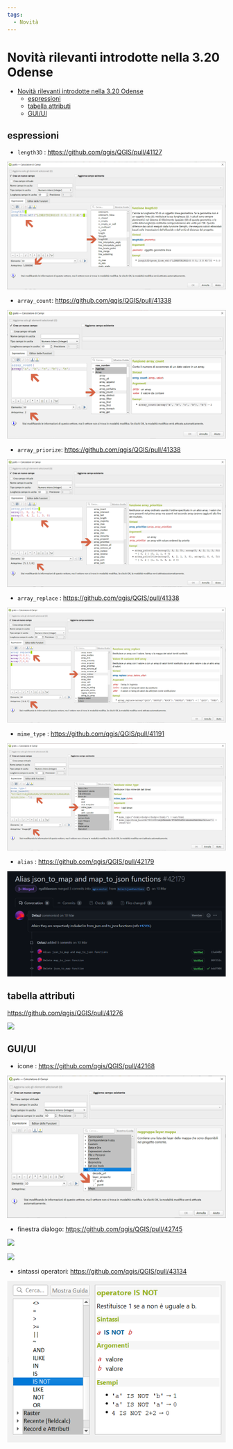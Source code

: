 ```yaml
---
tags:
  - Novità
---
```


# Novità rilevanti introdotte nella 3.20 Odense

<!-- TOC -->

- [Novità rilevanti introdotte nella 3.20 Odense](#novità-rilevanti-introdotte-nella-320-odense)
  - [espressioni](#espressioni)
  - [tabella attributi](#tabella-attributi)
  - [GUI/UI](#guiui)

<!-- /TOC -->

## espressioni

- `length3D` : https://github.com/qgis/QGIS/pull/41127

![](../img/novita_320/img_01.png)

- `array_count`: https://github.com/qgis/QGIS/pull/41338

![](../img/novita_320/img_02.png)

- `array_priorize`: https://github.com/qgis/QGIS/pull/41338

![](../img/novita_320/img_03.png)

- `array_replace` : https://github.com/qgis/QGIS/pull/41338

![](../img/novita_320/img_04.png)

- `mime_type` : https://github.com/qgis/QGIS/pull/41191

![](../img/novita_320/img_05.png)

- `alias` : https://github.com/qgis/QGIS/pull/42179

![](../img/novita_320/img_06.png)

## tabella attributi

https://github.com/qgis/QGIS/pull/41276

![](https://user-images.githubusercontent.com/652785/114245854-deda0780-9956-11eb-8ee4-899ed94d9501.png)

## GUI/UI 

- icone : https://github.com/qgis/QGIS/pull/42168

![](../img/novita_320/img_08.png)

- finestra dialogo: https://github.com/qgis/QGIS/pull/42745

![](https://user-images.githubusercontent.com/47767794/106375751-cdb2ce80-63da-11eb-9ffb-963a69b5d56a.gif)

![](https://user-images.githubusercontent.com/47767794/106375787-0488e480-63db-11eb-81a9-2a379ffe9145.gif)

- sintassi operatori: https://github.com/qgis/QGIS/pull/43134

![](../img/novita_320/img_10.png)
